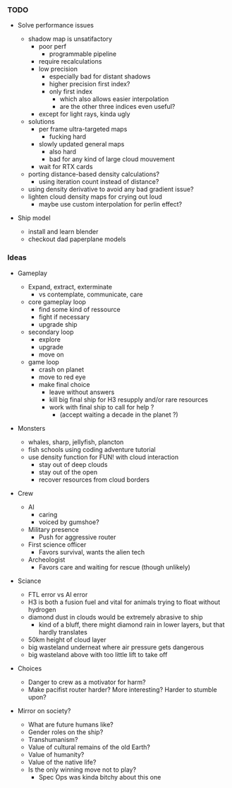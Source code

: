 ### TODO

- Solve performance issues
    - shadow map is unsatifactory
        - poor perf
          - programmable pipeline
        - require recalculations
        - low precision
          - especially bad for distant shadows
          - higher precision first index?
          - only first index
            - which also allows easier interpolation
            - are the other three indices even useful?
        - except for light rays, kinda ugly
    - solutions
        - per frame ultra-targeted maps
            - fucking hard
        - slowly updated general maps
            - also hard
            - bad for any kind of large cloud mouvement
        - wait for RTX cards
    - porting distance-based density calculations?
        - using iteration count instead of distance?
    - using density derivative to avoid any bad gradient issue?
    - lighten cloud density maps for crying out loud
      - maybe use custom interpolation for perlin effect?
    
- Ship model
    - install and learn blender
    - checkout dad paperplane models

### Ideas

- Gameplay
    - Expand, extract, exterminate 
      - vs contemplate, communicate, care
    - core gameplay loop
      - find some kind of ressource
      - fight if necessary
      - upgrade ship
    - secondary loop
      - explore
      - upgrade
      - move on
    - game loop
      - crash on planet
      - move to red eye
      - make final choice
        - leave without answers
        - kill big final ship for H3 resupply and/or rare resources
        - work with final ship to call for help ?
          - (accept waiting a decade in the planet ?)

- Monsters
    - whales, sharp, jellyfish, plancton
    - fish schools using coding adventure tutorial
    - use density function for FUN! with cloud interaction
        - stay out of deep clouds
        - stay out of the open
        - recover resources from cloud borders

- Crew
    - AI
      - caring
      - voiced by gumshoe?
    - Military presence
      - Push for aggressive router
    - First science officer
      - Favors survival, wants the alien tech
    - Archeologist
      - Favors care and waiting for rescue (though unlikely)

- Sciance
    - FTL error vs AI error
    - H3 is both a fusion fuel and vital for animals trying to float without hydrogen
    - diamond dust in clouds would be extremely abrasive to ship
      - kind of a bluff, there might diamond rain in lower layers, but that hardly translates
    - 50km height of cloud layer
    - big wasteland underneat where air pressure gets dangerous
    - big wasteland above with too little lift to take off

- Choices
    - Danger to crew as a motivator for harm?
    - Make pacifist router harder? More interesting? Harder to stumble upon?

- Mirror on society?
    - What are future humans like?
    - Gender roles on the ship?
    - Transhumanism?
    - Value of cultural remains of the old Earth?
    - Value of humanity?
    - Value of the native life?
    - Is the only winning move not to play?
      - Spec Ops was kinda bitchy about this one